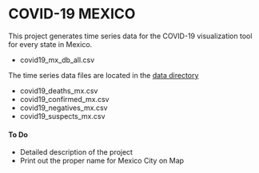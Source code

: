 # COVID-19 MEXICO

This project generates time series data for the COVID-19 visualization tool for every state in Mexico.

* covid19_mx_db_all.csv

The time series data files are located in the [data directory](https://github.com/mariorz/covid19-mx-time-series/tree/master/data)
* covid19_deaths_mx.csv
* covid19_confirmed_mx.csv
* covid19_negatives_mx.csv
* covid19_suspects_mx.csv

#### To Do
* Detailed description of the project
* Print out the proper name for Mexico City on Map
